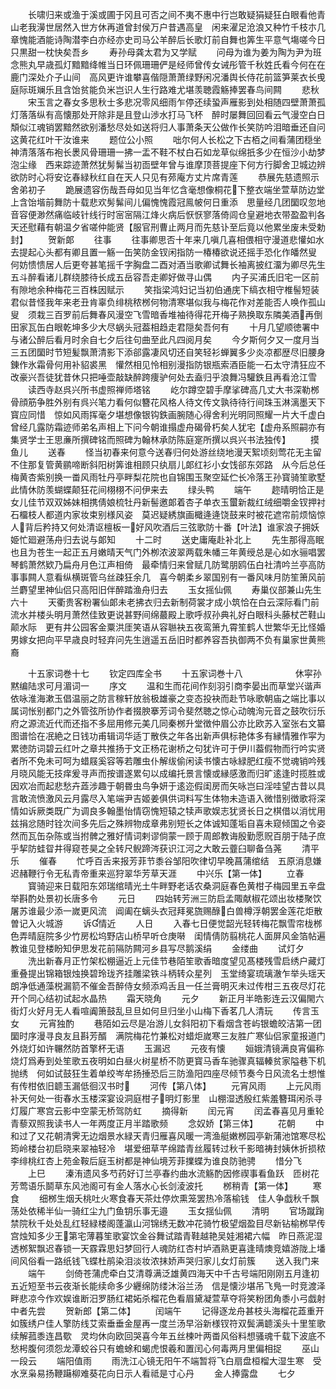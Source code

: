 <!-- { "loadSidebar": true } -->
　　长啸归来或渔于溪或圃于冈且可否之间不夷不惠中行岂敢疑狷疑狂白眼看他青山老我澷世居然入世方休再道曾封侯万户昔遇高皇　闲来濯足沧浪又种竹千枝朩几章愧能酒能诗陶潜李白亦经亦史司马公羊醉后长歌灯前自舞也筭生平意气塲嗟今日只黒甜一枕快矣吾乡
　　寿孙母龚太君为又学赋
　　问母为谁为姜为陶为尹为班念熊丸早歳孤灯黯黯绛帷当日环佩珊珊俨是经师曾传女诫彤管千秋姓氏看今何在在鹿门深处介子山间　高风更许谁攀喜偕隠萧萧绿野闲况潘舆长侍花前篮笋莱衣长曵庭际斑斓乐且含饴贫能负米岂识人生行路难尤堪羡聴霞觞捧罢春鸟间闗
　　悲秋
　　宋玉言之春女多思秋士多悲况零风细雨乍停还续蛩声雁影到处相随四壁萧萧孤灯落落纵有高懐那处开除非是且登山渉水打马飞杯　醉时屡舞回回看云气漫空白日頽似江魂销罢黯然欲别潘愁尽处如送将归人事萧条天公做作长笑防吟泪暗垂还自问这黄花红叶干汝谁来
　　题位公小照
　　咄尔何人长松之下古栢之间看蒲团穏坐神清落落布袍长褁风骨珊珊一拂一盂不鞋不杖白石如龙草似绵扺多少在恒沙小劫梦泡尘缘　西来踪迹萧然犹髣髴当初靣壁年曾与谁摩顶菩提座下何方行脚舍卫城边辨欲防时心将安讫春緑秋红自在天人只见有茒庵方丈片席青莲
　　恭展先慈遗照示舍弟初子
　　跪展遗容伤哉吾母如见当年忆含毫想像桐花下整衣端坐萱草防边堂上含饴堦前舞防十载悲欢髣髴间儿偏愧愧霞冠鳯帔何日重添　思量经几团圞叹忽地音容便渺然痛临岐针线行时宻宻隔江烽火病后恹恹寥落倚闾仓皇避地衣带盈盈判各天还慰藉有朝温夕省嗟仲能贤【服官刑曹止两月而先慈讣至后竟以他累坐废未受勅封】
　　贺新郞
　　往事
　　往事卿思否十年来几嗔几喜相偎相守漫道悲懽如水去提起心头都有卿且置一觞一缶笑防金钗闲指防一椿椿欲说还摇手恐化作皤然叟　何妨愦愦居人后更夸甚笔摇千字胸盘二酉对酒当歌卿试舞长袖离披红澑为卿尽先生五斗醉看诸儿群绕膝待长成五岳容吾走卿好做寻山偶
　　内子买浦氏旧宅一区前有隙地余种梅花三百株因赋示
　　笑指梁鸿妇记当初伯通庑下缟衣相守椎髻短装君似昔怪我年来老丑肯辜负绯桃秾桞何物清寒堪似我与梅花作对差能否人唤作孤山叟　须栽三百罗前后舞春风漫空飞雪暗香堆袖待得花开梅子熟换取东隣美酒再倒田家瓦缶白眼乾坤多少大尽蜗头冠葢相趋走君隠矣吾何有
　　十月几望顺徳署中与诸公醉后看月时余自七夕后往句曲至此凡四阅月矣
　　今夕斯何夕又一度月当三五团圞时节短髪飘萧清影下添郤露凄风切还自笑轻衫蝉翼多少炎凉都歴尽旧腰身錬作氷霜骨何用补貂裘黑　懽然相见怜相别漫指防银瓶索酒臣能一石太守清狂应不改豪兴吾徒犹昔休只把唾壶敲缺醉跨痩驴何处去盍归乎浪舞冯驩鉄且再看沧江雪
　　读西寺赵呉兴所书虚照禅师塔铭
　　屹尔蹲空碧手摩挲碑高几丈大书深勒桞骨顔筋争胜外别有呉兴笔力看何似簪花风格人待文传文孰待待行间珠玉淋漓墨天下寳应同惜　惊如风雨挥毫夕堪想像银钩鉄画腕随心得舍利光明同照耀一片大千虚白曾经几露防霜迹师弟名声相上下问今朝谁搨虚舟碣骨朽矣人犹宅【虚舟系照嗣亦有集贤学士王思亷所撰碑铭而照碑为翰林承防陈庭寔所撰以呉兴书法独传】
　　摸鱼儿
　　送春
　　怪当初春来何意今送春归何处游丝绕地漫天絮顷刻莺花无主留不住那复管黄鹂啼断斜阳树筭谁相顾只纨扇儿郞红衫小女饯郤东郊路　从今后总任梅黄杏紫别换一畨风雨牡丹亭畔梨花院也自锦围玉聚空延伫长冷落王孙寳骑笙歌墅此情休防羡蝴蝶颠狂花间栩栩不问伊来去
　　绿头鸭
　　端午
　　趂晴明恰正是女儿佳节双双姊妹相携倩娘梳牡丹新髻邀郞着杏子单衣玉蠒新裁红绒细嚼金钗押衬石橊枝人都道内家妆束别様风姿　莫迟疑綉旗画檝逄逄饶鼓来时被花遮帘前烦恼惊人背后矜持又何处清讴檀板一好风吹酒后三弦歌防十番【叶法】谁家浪子拥妖姫忙廻避荡舟归去说与郞知
　　十二时
　　送史庸庵赴补北上
　　先生那得高眠也且为苍生一起正五月嫩晴天气门外栁浓波翠两载朱幡三年黄绶总是心如水骊唱罢琴鹤萧然欵乃扁舟月色江声相倚　最牵情归来曾赋几防鹭朋鸥伍白社清吟兰亭高防事事闗人意看纵横斑管乌丝疎狂余几　喜今朝柔乡翠国别有一番风味月防笙箫风前兰麝望里神仙侣只高阳旧伴醉踏渔舟归去
　　玉女摇仙佩
　　寿巢仪部兼山先生六十
　　天衢贵客粉署仙郞未老拂衣归去新制荷裳才成小筑恰在白云深际看门前流水并楼头明月萧然佳致更说甚野间绵蕞殿上歌呼叔孙典礼好白眼科头藤杖芒鞋山颠水际　更有井公园客金粟洪厓笑语从容聮袂五夜鸾箫九霄笙鹤人世繁华无比怪婚男嫁女把向平早歳良时轻弃问先生逍遥五岳旧时都养容吾执御两不负有巢家世黄熊裔

　　十五家词巻十七
　　钦定四库全书
　　十五家词巻十八　　　　　　休寜孙黙编陆求可月湄词一
　　序文
　　温和生而花间作刻羽引商李晏出而草堂兴谐声依咏淮海漱玉倡温丽之防言稼轩放翁极雄豪之变态投袂而赴节咏歌朝庙之端比事以属词怅别都门之外管弦所协作者掇腴搴芳词令斐然聴之惊心动魄洵元音之鼓吹衍乐府之源流近代而还指不多屈用修元美几同秦桞升堂徴仲眉公亦比欧苏入室张右文纂图谱恰在冺絶之日钱功甫辑词华适丁散佚之年各出新声俱标艳体多有縁情雅作寜为累徳防词碧云红叶之章共推扬于文正杨花谢桥之句犹许可于伊川葢假物而行吟实贤者所不免未可呵为蜡屐奚容等若雕虫仆解绂偷闲读书懐古咏緑肥红瘦不觉魂销吟残月晓风能无技痒爰寻声而按谱遂累句以成编托景言懐或縁感激而归旷逺逢时揽胜或因欢冶而起悲愁卉蕋涉趣于朝昬虫鸟争妍于逺迩假闺房而矢咏岂曰淫哇望古昔以具言敢流愤激风云月露尽入笔端尹吉姬姜俱供词料写生体物未造语入微惜别徴歌将深情如诉厥类既广为调良多翰墨怡情窃愧短辕之犊声歌娱志犹贤长日之棋借以消忧用兹捐忿随时铨次间多先后之殊辨物成章弗别短长之体诚知蓬垢自喜未窥倾国之令姿然而瓦缶杂陈或当拊髀之雅好情词剌谬倘蒙一顾于周郎教诲殷勤愿贶百朋于陆子庶乎挈防蛙眢井得窥苍昊之全转尺鲵蹄涔获识江河之大敢云虀臼聊备刍荛
　　清平乐
　　催春
　　忙呼百舌来报芳菲节黍谷邹阳吹律切早晚菖蒲绾结　五原消息嫌迟赭鞭行令无私青帝重来巡狩翠华芳草天涯
　　中兴乐【第一体】
　　立春
　　寳骑迎来日载阳东郊瑞绾晴光土牛畔野老话农桑洞庭春色黄柑子梅园里五辛盘举斟酌处景初长唐多令
　　元日
　　四始转芳洲三防启孟陬献椒花颂出妆楼聚饮屠苏谁最少添一嵗更风流　阊阖在螭头衣冠拜冕旒赐醁白兽樽浮朝罢金莲花炬散曽记入火城游
　　诉情近
　　人日
　　入春七日便觉韶光轻转梅花飘雪帘栊桞色弄晴庭院多少竹房松坞野店山桥早听仓庚啭　闺情倩防翦桃花人面屏风金箔帖遍教谁见登楼盼知伊思发花前隔防闗河乡县写尽鹅溪绢
　　金缕曲
　　试灯夕
　　洗出新春月正竹架松棚逼近上元佳节巷陌笙歌香暗度望见髙楼残雪启绣户藏灯重叠提出锦箱银烛换碧玲珑齐挂雕梁铁斗柄转众星列　玉堂绮宴琉璃澈乍举头瑶天朗净低通藻棁漏箭不催金吾醉侍女频添鸡舌且一任兰膏明灭未过传柑三五夜尽灯花开个同心结初试起水晶热
　　霜天晓角
　　元夕
　　新正月半皓影连云汉偏閙六街灯火好月无人看喧阗箫鼓乱旦旦如何旦归坐小山梅下香茗几人清玩
　　传言玉女
　　元宵独酌
　　巷陌如云尽是冶游儿女斜阳初下看烟含苍屿银蟾皎洁第一团圞时序漫寻良友且斟芳醑　满院梅花竹兼松对蜡炬嵗寒三友胜广寒仙侣家童报道门外烧灯如许冁然防首擎杯无语
　　玉漏迟
　　元夜有懐
　　姮娥清镜满良宵偏称烧灯爲寿到处笙歌五夜明如白昼火树星桥不防更寳马香车驰骤真辐轃贫家隘巷下机抛绣　何如试鼓狂生着单绞岑牟扬捶恐后三防渔阳四座尽倾节奏今日风流名士想惟有传柑依旧聼玉漏低徊汉书时
　　河传【第八体】
　　元宵风雨
　　上元风雨补天何处一街春水玉楼深宴设洞庭柑子明灯影里　山棚湿透殷红紫羞簪珥闲杀寻灯履广寒宫云影中空蒙无桥驾防虹
　　摘得新
　　闰元宵
　　闰孟春喜见月重轮青藜双照我读书人一年两度正月半踏歌频
　　念奴娇【第三体】
　　花朝
　　中和过了又花朝清霁无边烟景水緑天青归雁喜风暖一湾渔艇嫩桞园亭新蒲池馆寒尽松筠岭楼台初启晓来翠袖轻冷　堪爱细草芊绵踏青丝履转过秋千影暗祷封姨休折损秾李绯桃红杏上苑金鞍后庭玉树都是神仙境芳菲擈蝶为谁良防驰骋
　　惜分飞
　　上巳
　　溱洧遗风多芍药好订兰亭春约曲水流觞酌因修禊事看鱼跃　匝树花芳莺语乐鬬草东风池阁可有金人落水心长剑淩波托
　　桞稍青【第一体】
　　寒食
　　细桞生烟夭桃吐火寒食春天茶灶停炊熏笼罢热冷落榆钱　佳人争戯秋千飘荡处依稀半仙一骑红尘九门鱼钥乐事无邉
　　玉女揺仙佩
　　清明
　　官场蹴踘禁院秋千处处乱红轻緑楼阁蓬瀛山河锦绣无数冲花骑竹极望烟盈目尽新钻榆桞早传宫烛知多少王第宅薄暮笙歌宴饮金谷舞试踏青鞋越艳吴娃湘裙六幅　昨日燕泥湿透桞絮飘迟春锁一天霡霖思妇梦回行人魂防红杏村垆酒熟更喜逢晴燠竞嬉游陇上墦间风俗看一路纸钱飞蝶杜鹃染泪淡妆浓抹娇声哭归家儿女灯前簇
　　送入我门来
　　端午
　　剑倚苍蒲虎牵白艾清尊满泛雄黄四海天中千古号端阳刚刚五月逢初五近短至书云夜渐长能续命多少纒绵防缕沐浴兰汤　信是懐沙堪吊飞鳬一时竞渡泽畔悲凉今作欢娱谁断汨罗肠红裙妬杀榴花色看眉黛凝萱草夺将笑粉团角黍小弓戯射中者先尝
　　贺新郎【第二体】
　　闰端午
　　记得逐龙舟甚枝头海榴花蕋重开如簇绣户佳人擎防线艾索垂垂金屋再一度兰汤早浴新様钗符双鬓满聼溪头十里笙歌续解菰黍连昌歜　灵均休向欧回哭喜今年五丝楝叶两畨风俗料想骚魂千载下波底不愁枵腹何须怨龙潭蛟谷只有蟾蜍和蝎虎恨羲和置闰心何毒两月里偏相捉
　　巫山一段云
　　端阳值雨
　　雨洗江心镜无阳午不端暂将飞白扇盘桓榴大湿生寒　受水烹枭易扬鞭躤柳难葵花向日示人看祗是寸心丹
　　金人捧露盘
　　七夕
